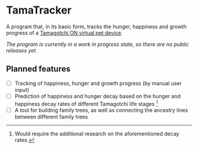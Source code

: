 # TamaTracker

A program that, in its basic form, tracks the hunger, happiness and growth progress of a [Tamagotchi ON virtual pet device](https://tamagotchi.fandom.com/wiki/Tamagotchi_On).

_The program is currently in a work in progress state, so there are no public releases yet._

## Planned features

* [ ] Tracking of happiness, hunger and growth progress (by manual user input)
* [ ] Prediction of happiness and hunger decay based on the hunger and happiness decay rates of different Tamagotchi life stages [^1]
* [ ] A tool for building family trees, as well as connecting the ancestry lines between different family trees

[^1]: Would require the additional research on the aforementioned decay rates.